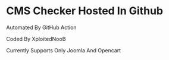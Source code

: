 # CMS Checker Hosted In Github
Automated By GitHub Action

Coded By XploitedNooB

Currently Supports Only Joomla And Opencart
